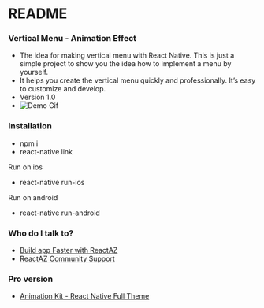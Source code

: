 # README #


### Vertical Menu - Animation Effect ###

* The idea for making vertical menu with React Native. This is just a simple project to show you the idea how to implement a menu by yourself.
* It helps you create the vertical menu quickly and professionally. It’s easy to customize and develop. 
* Version 1.0
* ![Demo Gif](http://g.recordit.co/5Rp1n1RCfg.gif)


### Installation ###

* npm i
* react-native link

Run on ios
* react-native run-ios

Run on android
* react-native run-android


### Who do I talk to? ###
* [Build app Faster with ReactAZ](https://reactaz.com/?utm_source=github&utm_medium=talk2pro_animation_VerticalMenu)
* [ReactAZ Community Support](https://support.reactaz.com/?utm_source=github&utm_medium=talk2pro_animation_VerticalMenu)

### Pro version ###
* [Animation Kit - React Native Full Theme](https://reactaz.com/downloads/animation-kit-react-native-full-theme/?utm_source=github&utm_medium=free2pro_animation_VerticalMenu)
